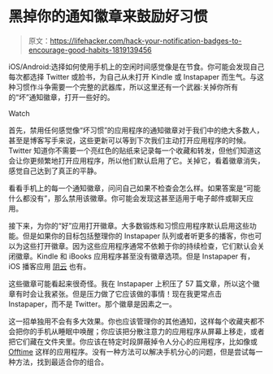 # 黑掉你的通知徽章来鼓励好习惯

> 原文：<https://lifehacker.com/hack-your-notification-badges-to-encourage-good-habits-1819139456>

iOS/Android:选择如何使用手机上的空闲时间感觉像是在节食。你可能会发现自己每次都选择 Twitter 或脸书，为自己从未打开 Kindle 或 Instapaper 而生气。与这种习惯作斗争需要一个完整的武器库，所以这里还有一个武器:关掉你所有的“坏”通知徽章，打开一些好的。

Watch

首先，禁用任何感觉像“坏习惯”的应用程序的通知徽章对于我们中的绝大多数人，甚至是博客写手来说，这些更新可以等到下次我们主动打开应用程序的时候。Twitter 知道你不需要一个亮红色的贴纸来记录每一个收藏和转发，但他们知道这会让你更频繁地打开应用程序，所以他们默认启用了它。关掉它，看着徽章消失，感觉自己达到了真正的平静。

看看手机上的每一个通知徽章，问问自己如果不检查会怎么样。如果答案是“可能什么都没有”，那么禁用该徽章。你可能会发现这甚至适用于电子邮件或聊天应用。

接下来，为你的“好”应用打开徽章。大多数锻炼和习惯应用程序默认启用这些功能。但是如果你的目标包括整理你的 Instapaper 队列或者听更多的播客，你也可以为这些打开徽章。因为这些应用程序通常不依赖于你的持续检查，它们默认会关闭徽章。Kindle 和 iBooks 应用程序甚至没有徽章选项。但是 Instapaper 有，iOS 播客应用 [阴云](http://overcast.fm/) 也有。

这些徽章可能看起来很奇怪。我在 Instapaper 上积压了 57 篇文章，所以这个徽章有时会让我紧张。但是压力做了它应该做的事情！现在我更常点击 Instapaper，而不是 Twitter。那个徽章是因素之一。

这一招单独用不会有多大效果。你也应该管理你的其他通知，这样每个收藏夹都不会把你的手机从睡眠中唤醒；你应该把分散注意力的应用程序从屏幕上移走，或者把它们藏在文件夹里。你应该在特定时段屏蔽掉令人分心的应用程序，比如像或 [Offtime](http://offtime.co/) 这样的应用程序。没有一种方法可以解决手机分心的问题，但是尝试每一种方法，找到最适合你的组合。